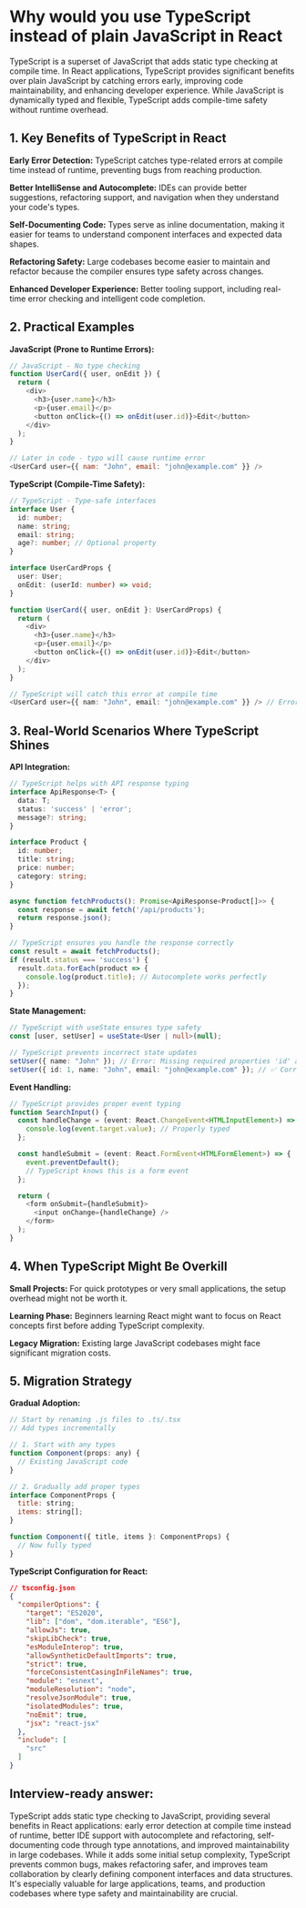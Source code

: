 # Why would you use TypeScript instead of plain JavaScript in React

TypeScript is a superset of JavaScript that adds static type checking at compile time. In React applications, TypeScript provides significant benefits over plain JavaScript by catching errors early, improving code maintainability, and enhancing developer experience. While JavaScript is dynamically typed and flexible, TypeScript adds compile-time safety without runtime overhead.

## 1. Key Benefits of TypeScript in React

**Early Error Detection:**
TypeScript catches type-related errors at compile time instead of runtime, preventing bugs from reaching production.

**Better IntelliSense and Autocomplete:**
IDEs can provide better suggestions, refactoring support, and navigation when they understand your code's types.

**Self-Documenting Code:**
Types serve as inline documentation, making it easier for teams to understand component interfaces and expected data shapes.

**Refactoring Safety:**
Large codebases become easier to maintain and refactor because the compiler ensures type safety across changes.

**Enhanced Developer Experience:**
Better tooling support, including real-time error checking and intelligent code completion.

## 2. Practical Examples

**JavaScript (Prone to Runtime Errors):**
```javascript
// JavaScript - No type checking
function UserCard({ user, onEdit }) {
  return (
    <div>
      <h3>{user.name}</h3>
      <p>{user.email}</p>
      <button onClick={() => onEdit(user.id)}>Edit</button>
    </div>
  );
}

// Later in code - typo will cause runtime error
<UserCard user={{ nam: "John", email: "john@example.com" }} />
```

**TypeScript (Compile-Time Safety):**
```typescript
// TypeScript - Type-safe interfaces
interface User {
  id: number;
  name: string;
  email: string;
  age?: number; // Optional property
}

interface UserCardProps {
  user: User;
  onEdit: (userId: number) => void;
}

function UserCard({ user, onEdit }: UserCardProps) {
  return (
    <div>
      <h3>{user.name}</h3>
      <p>{user.email}</p>
      <button onClick={() => onEdit(user.id)}>Edit</button>
    </div>
  );
}

// TypeScript will catch this error at compile time
<UserCard user={{ nam: "John", email: "john@example.com" }} /> // Error: Property 'name' is missing
```

## 3. Real-World Scenarios Where TypeScript Shines

**API Integration:**
```typescript
// TypeScript helps with API response typing
interface ApiResponse<T> {
  data: T;
  status: 'success' | 'error';
  message?: string;
}

interface Product {
  id: number;
  title: string;
  price: number;
  category: string;
}

async function fetchProducts(): Promise<ApiResponse<Product[]>> {
  const response = await fetch('/api/products');
  return response.json();
}

// TypeScript ensures you handle the response correctly
const result = await fetchProducts();
if (result.status === 'success') {
  result.data.forEach(product => {
    console.log(product.title); // Autocomplete works perfectly
  });
}
```

**State Management:**
```typescript
// TypeScript with useState ensures type safety
const [user, setUser] = useState<User | null>(null);

// TypeScript prevents incorrect state updates
setUser({ name: "John" }); // Error: Missing required properties 'id' and 'email'
setUser({ id: 1, name: "John", email: "john@example.com" }); // ✅ Correct
```

**Event Handling:**
```typescript
// TypeScript provides proper event typing
function SearchInput() {
  const handleChange = (event: React.ChangeEvent<HTMLInputElement>) => {
    console.log(event.target.value); // Properly typed
  };

  const handleSubmit = (event: React.FormEvent<HTMLFormElement>) => {
    event.preventDefault();
    // TypeScript knows this is a form event
  };

  return (
    <form onSubmit={handleSubmit}>
      <input onChange={handleChange} />
    </form>
  );
}
```

## 4. When TypeScript Might Be Overkill

**Small Projects:** For quick prototypes or very small applications, the setup overhead might not be worth it.

**Learning Phase:** Beginners learning React might want to focus on React concepts first before adding TypeScript complexity.

**Legacy Migration:** Existing large JavaScript codebases might face significant migration costs.

## 5. Migration Strategy

**Gradual Adoption:**
```javascript
// Start by renaming .js files to .ts/.tsx
// Add types incrementally

// 1. Start with any types
function Component(props: any) {
  // Existing JavaScript code
}

// 2. Gradually add proper types
interface ComponentProps {
  title: string;
  items: string[];
}

function Component({ title, items }: ComponentProps) {
  // Now fully typed
}
```

**TypeScript Configuration for React:**
```json
// tsconfig.json
{
  "compilerOptions": {
    "target": "ES2020",
    "lib": ["dom", "dom.iterable", "ES6"],
    "allowJs": true,
    "skipLibCheck": true,
    "esModuleInterop": true,
    "allowSyntheticDefaultImports": true,
    "strict": true,
    "forceConsistentCasingInFileNames": true,
    "module": "esnext",
    "moduleResolution": "node",
    "resolveJsonModule": true,
    "isolatedModules": true,
    "noEmit": true,
    "jsx": "react-jsx"
  },
  "include": [
    "src"
  ]
}
```

## Interview-ready answer:
TypeScript adds static type checking to JavaScript, providing several benefits in React applications: early error detection at compile time instead of runtime, better IDE support with autocomplete and refactoring, self-documenting code through type annotations, and improved maintainability in large codebases. While it adds some initial setup complexity, TypeScript prevents common bugs, makes refactoring safer, and improves team collaboration by clearly defining component interfaces and data structures. It's especially valuable for large applications, teams, and production codebases where type safety and maintainability are crucial.
